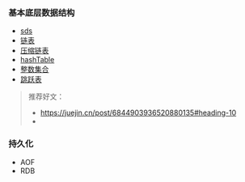 ### 基本底层数据结构

- [sds](./底层数据结构/sds.md)
- [链表](./底层数据结构/链表.md)
- [压缩链表](./底层数据结构/压缩链表.md)
- [hashTable](./底层数据结构/hashTable.md)
- [整数集合](./底层数据结构/整数集合.md)
- [跳跃表](./底层数据结构/跳跃表.md)

> 推荐好文：
>
> - https://juejin.cn/post/6844903936520880135#heading-10
> - 

### 持久化

- AOF
- RDB

